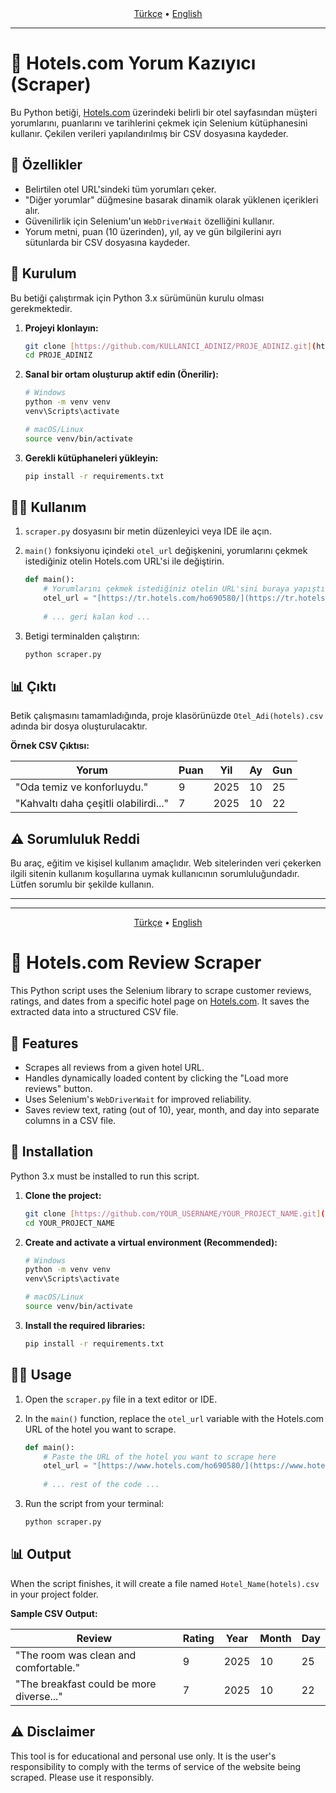 <div align="center">
  <a href="#-hotelscom-yorum-kazıyıcı-scraper">Türkçe</a> • <a href="#-hotelscom-review-scraper">English</a>
</div>

---

# 🏨 Hotels.com Yorum Kazıyıcı (Scraper)

Bu Python betiği, [Hotels.com](https://tr.hotels.com/) üzerindeki belirli bir otel sayfasından müşteri yorumlarını, puanlarını ve tarihlerini çekmek için Selenium kütüphanesini kullanır. Çekilen verileri yapılandırılmış bir CSV dosyasına kaydeder.

## 🚀 Özellikler

-   Belirtilen otel URL'sindeki tüm yorumları çeker.
-   "Diğer yorumlar" düğmesine basarak dinamik olarak yüklenen içerikleri alır.
-   Güvenilirlik için Selenium'un `WebDriverWait` özelliğini kullanır.
-   Yorum metni, puan (10 üzerinden), yıl, ay ve gün bilgilerini ayrı sütunlarda bir CSV dosyasına kaydeder.

## 🔧 Kurulum

Bu betiği çalıştırmak için Python 3.x sürümünün kurulu olması gerekmektedir.

1.  **Projeyi klonlayın:**
    ```bash
    git clone [https://github.com/KULLANICI_ADINIZ/PROJE_ADINIZ.git](https://github.com/KULLANICI_ADINIZ/PROJE_ADINIZ.git)
    cd PROJE_ADINIZ
    ```

2.  **Sanal bir ortam oluşturup aktif edin (Önerilir):**
    ```bash
    # Windows
    python -m venv venv
    venv\Scripts\activate
    
    # macOS/Linux
    source venv/bin/activate
    ```

3.  **Gerekli kütüphaneleri yükleyin:**
    ```bash
    pip install -r requirements.txt
    ```

## 🏃‍♀️ Kullanım

1.  `scraper.py` dosyasını bir metin düzenleyici veya IDE ile açın.
2.  `main()` fonksiyonu içindeki `otel_url` değişkenini, yorumlarını çekmek istediğiniz otelin Hotels.com URL'si ile değiştirin.

    ```python
    def main():
        # Yorumlarını çekmek istediğiniz otelin URL'sini buraya yapıştırın
        otel_url = "[https://tr.hotels.com/ho690580/](https://tr.hotels.com/ho690580/)..." 
        
        # ... geri kalan kod ...
    ```

3.  Betigi terminalden çalıştırın:
    ```bash
    python scraper.py
    ```

## 📊 Çıktı

Betik çalışmasını tamamladığında, proje klasörünüzde `Otel_Adi(hotels).csv` adında bir dosya oluşturulacaktır.

**Örnek CSV Çıktısı:**

| Yorum                                 | Puan | Yil  | Ay | Gun |
| ------------------------------------- | ---- | ---- | -- | --- |
| "Oda temiz ve konforluydu."           | 9    | 2025 | 10 | 25  |
| "Kahvaltı daha çeşitli olabilirdi..." | 7    | 2025 | 10 | 22  |


## ⚠️ Sorumluluk Reddi

Bu araç, eğitim ve kişisel kullanım amaçlıdır. Web sitelerinden veri çekerken ilgili sitenin kullanım koşullarına uymak kullanıcının sorumluluğundadır. Lütfen sorumlu bir şekilde kullanın.

---
---

<div align="center">
  <a href="#-hotelscom-yorum-kazıyıcı-scraper">Türkçe</a> • <a href="#-hotelscom-review-scraper">English</a>
</div>

# 🏨 Hotels.com Review Scraper

This Python script uses the Selenium library to scrape customer reviews, ratings, and dates from a specific hotel page on [Hotels.com](https://www.hotels.com/). It saves the extracted data into a structured CSV file.

## 🚀 Features

-   Scrapes all reviews from a given hotel URL.
-   Handles dynamically loaded content by clicking the "Load more reviews" button.
-   Uses Selenium's `WebDriverWait` for improved reliability.
-   Saves review text, rating (out of 10), year, month, and day into separate columns in a CSV file.

## 🔧 Installation

Python 3.x must be installed to run this script.

1.  **Clone the project:**
    ```bash
    git clone [https://github.com/YOUR_USERNAME/YOUR_PROJECT_NAME.git](https://github.com/YOUR_USERNAME/YOUR_PROJECT_NAME.git)
    cd YOUR_PROJECT_NAME
    ```

2.  **Create and activate a virtual environment (Recommended):**
    ```bash
    # Windows
    python -m venv venv
    venv\Scripts\activate
    
    # macOS/Linux
    source venv/bin/activate
    ```

3.  **Install the required libraries:**
    ```bash
    pip install -r requirements.txt
    ```

## 🏃‍♀️ Usage

1.  Open the `scraper.py` file in a text editor or IDE.
2.  In the `main()` function, replace the `otel_url` variable with the Hotels.com URL of the hotel you want to scrape.

    ```python
    def main():
        # Paste the URL of the hotel you want to scrape here
        otel_url = "[https://www.hotels.com/ho690580/](https://www.hotels.com/ho690580/)..." 
        
        # ... rest of the code ...
    ```

3.  Run the script from your terminal:
    ```bash
    python scraper.py
    ```

## 📊 Output

When the script finishes, it will create a file named `Hotel_Name(hotels).csv` in your project folder.

**Sample CSV Output:**

| Review                                  | Rating | Year | Month | Day |
| --------------------------------------- | ------ | ---- | ----- | --- |
| "The room was clean and comfortable."   | 9      | 2025 | 10    | 25  |
| "The breakfast could be more diverse..."| 7      | 2025 | 10    | 22  |


## ⚠️ Disclaimer

This tool is for educational and personal use only. It is the user's responsibility to comply with the terms of service of the website being scraped. Please use it responsibly.